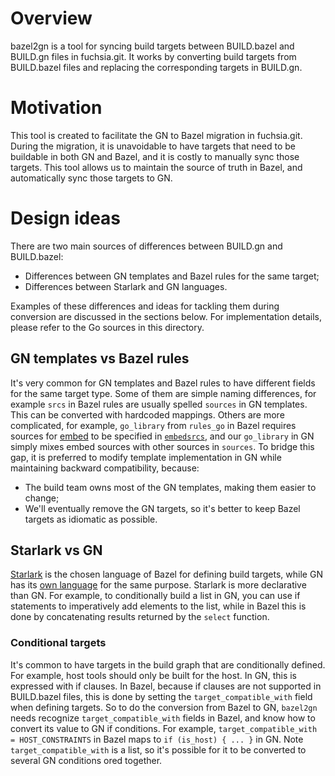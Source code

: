# Overview

bazel2gn is a tool for syncing build targets between BUILD.bazel and BUILD.gn
files in fuchsia.git. It works by converting build targets from BUILD.bazel
files and replacing the corresponding targets in BUILD.gn.

# Motivation

This tool is created to facilitate the GN to Bazel migration in fuchsia.git.
During the migration, it is unavoidable to have targets that need to be
buildable in both GN and Bazel, and it is costly to manually sync those targets.
This tool allows us to maintain the source of truth in Bazel, and automatically
sync those targets to GN.

# Design ideas

There are two main sources of differences between BUILD.gn and BUILD.bazel:

*   Differences between GN templates and Bazel rules for the same target;
*   Differences between Starlark and GN languages.

Examples of these differences and ideas for tackling them during conversion are
discussed in the sections below. For implementation details, please refer to the
Go sources in this directory.

## GN templates vs Bazel rules

It's very common for GN templates and Bazel rules to have different fields for
the same target type. Some of them are simple naming differences, for example
`srcs` in Bazel rules are usually spelled `sources` in GN templates. This can be
converted with hardcoded mappings. Others are more complicated, for example,
`go_library` from `rules_go` in Bazel requires sources for [embed][goembed] to
be specified in [`embedsrcs`][embedsrcs], and our `go_library` in GN simply
mixes embed sources with other sources in `sources`. To bridge this gap, it is
preferred to modify template implementation in GN while maintaining backward
compatibility, because:

*   The build team owns most of the GN templates, making them easier to change;
*   We'll eventually remove the GN targets, so it's better to keep Bazel targets
    as idiomatic as possible.

## Starlark vs GN

[Starlark][starlark] is the chosen language of Bazel for defining build targets,
while GN has its [own language][gnreference] for the same purpose. Starlark is
more declarative than GN. For example, to conditionally build a list in GN, you
can use if statements to imperatively add elements to the list, while in Bazel
this is done by concatenating results returned by the `select` function.

### Conditional targets

It's common to have targets in the build graph that are conditionally defined.
For example, host tools should only be built for the host. In GN, this is
expressed with if clauses. In Bazel, because if clauses are not supported in
BUILD.bazel files, this is done by setting the `target_compatible_with` field
when defining targets. So to do the conversion from Bazel to GN, `bazel2gn`
needs recognize `target_compatible_with` fields in Bazel, and know how to
convert its value to GN if conditions. For example, `target_compatible_with =
HOST_CONSTRAINTS` in Bazel maps to `if (is_host) { ... }` in GN. Note
`target_compatible_with` is a list, so it's possible for it to be converted to
several GN conditions ored together.

[embedsrcs]: https://github.com/bazel-contrib/rules_go/blob/master/docs/go/core/rules.md#go_library-embedsrcs
[goembed]: https://pkg.go.dev/embed
[starlark]: https://bazel.build/rules/language
[gnreference]: https://gn.googlesource.com/gn/+/main/docs/reference.md
